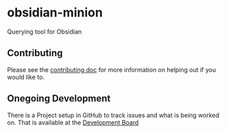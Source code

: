 # obsidian-minion
Querying tool for Obsidian

## Contributing
Please see the [contributing doc](CONTRIBUTING.md) for more information on helping out if you would like to.

## Onegoing Development
There is a Project setup in GitHub to track issues and what is being worked on. That is available at the [Development Board](https://github.com/darthmachina/obsidian-kotlin-plugin/projects/1)
